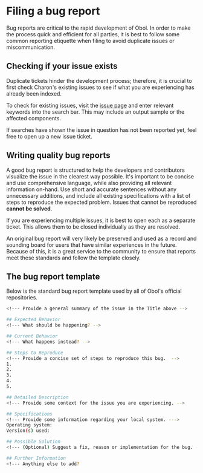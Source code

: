 # Filing a bug report

Bug reports are critical to the rapid development of Obol. In order to make the process quick and efficient for all parties, it is best to follow some common reporting etiquette when filing to avoid duplicate issues or miscommunication.

## Checking if your issue exists

Duplicate tickets hinder the development process; therefore, it is crucial to first check Charon's existing issues to see if what you are experiencing has already been indexed.

To check for existing issues, visit the [issue page](https://github.com/ObolNetwork/charon/issues) and enter relevant keywords into the search bar. This may include an output sample or the affected components.

If searches have shown the issue in question has not been reported yet, feel free to open up a new issue ticket.

## Writing quality bug reports

A good bug report is structured to help the developers and contributors visualize the issue in the clearest way possible. It's important to be concise and use comprehensive language, while also providing all relevant information on-hand. Use short and accurate sentences without any unnecessary additions, and include all existing specifications with a list of steps to reproduce the expected problem. Issues that cannot be reproduced **cannot be solved**.

If you are experiencing multiple issues, it is best to open each as a separate ticket. This allows them to be closed individually as they are resolved.

An original bug report will very likely be preserved and used as a record and sounding board for users that have similar experiences in the future. Because of this, it is a great service to the community to ensure that reports meet these standards and follow the template closely.


## The bug report template

Below is the standard bug report template used by all of Obol's official repositories.

```sh
<!--- Provide a general summary of the issue in the Title above -->

## Expected Behavior
<!--- What should be happening? -->

## Current Behavior
<!--- What happens instead? -->

## Steps to Reproduce
<!--- Provide a concise set of steps to reproduce this bug.  -->
1.
2.
3.
4.
5.

## Detailed Description
<!--- Provide some context for the issue you are experiencing. -->

## Specifications
<!--- Provide some information regarding your local system. --->
Operating system:
Version(s) used:

## Possible Solution
<!--- (Optional) Suggest a fix, reason or implementation for the bug. -->

## Further Information
<!--- Anything else to add?
```

